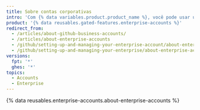 ```yaml
---
title: Sobre contas corporativas
intro: 'Com {% data variables.product.product_name %}, você pode usar uma conta corporativa para {% ifversion fpt %}habilitar a colaboração entre suas organizações, dando{% elsif ghes or ghae %}dando{% endif %} aos administradores um ponto único de visibilidade e gestão.'
product: '{% data reusables.gated-features.enterprise-accounts %}'
redirect_from:
  - /articles/about-github-business-accounts/
  - /articles/about-enterprise-accounts
  - /github/setting-up-and-managing-your-enterprise-account/about-enterprise-accounts
  - /github/setting-up-and-managing-your-enterprise/about-enterprise-accounts
versions:
  fpt: '*'
  ghes: '*'
topics:
  - Accounts
  - Enterprise
---
```


{% data reusables.enterprise-accounts.about-enterprise-accounts %}
